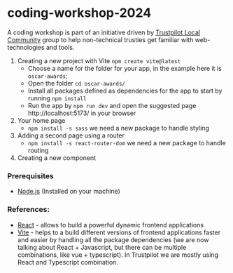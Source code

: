 # coding-workshop-2024

A coding workshop is part of an initiative driven by [Trustpilot Local Community](https://links.simpplr.com/?u=https%3A%2F%2Ftrustpilot-hub--simpplr.vf.force.com%2Fapex%2Fsimpplr__app%3Fu%3D%2Fsite%2Fa1409000003PsJ5AAK%2Fpage%2Fa125q0000016r0HAAQ) group to help non-technical trusties get familiar with web-technologies and tools. 

1. Creating a new project with Vite `npm create vite@latest`
   - Choose a name for the folder for your app, in the example here it is `oscar-awards`;
   - Open the folder `cd oscar-awards/`
   - Install all packages defined as dependencies for the app to start by running `npm install`
   - Run the app by `npm run dev` and open the suggested page http://localhost:5173/ in your browser
2. Your home page
   - `npm install -s sass` we need a new package to handle styling
3. Adding a second page using a router
   - `npm install -s react-router-dom` we need a new package to handle routing
4. Creating a new component


### Prerequisites
* [Node.js](https://nodejs.org/en/) (Installed on your machine)


### References: 
- [React](https://react.dev/) - allows to build a powerful dynamic frontend applications
- [Vite](https://vitejs.dev/guide/) - helps to a build different versions of frontend applications faster and easier by handling all the package dependencies (we are now talking about React + Javascript, but there can be multiple combinations, like vue + typescript). In Trustpilot we are mostly using React and Typescript combination.

